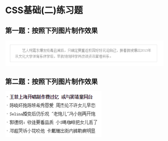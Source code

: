 # CSS基础(二)练习题

## 第一题：按照下列图片制作效果

![第一题](./src/效果图1.png)

## 第二题：按照下列图片制作效果

![第二题](./src/效果图2.png)

